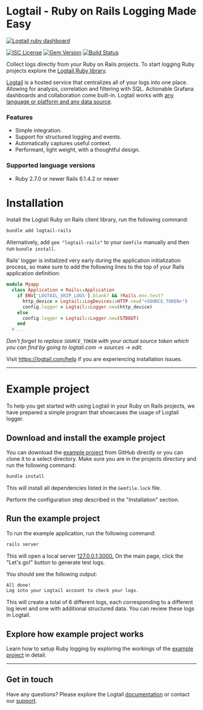 # Logtail - Ruby on Rails Logging Made Easy
  
  [![Logtail ruby dashboard](https://user-images.githubusercontent.com/19272921/154085622-59997d5a-3f91-4bc9-a815-3b8ead16d28d.jpeg)](https://betterstack.com/logtail)

[![ISC License](https://img.shields.io/badge/license-ISC-ff69b4.svg)](LICENSE.md)
[![Gem Version](https://badge.fury.io/rb/logtail-ruby.svg)](https://badge.fury.io/rb/logtail-ruby)
[![Build Status](https://github.com/logtail/logtail-ruby-rails/workflows/build/badge.svg)](https://github.com/logtail/logtail-ruby-rails/actions?query=workflow%3Abuild)

Collect logs directly from your Ruby on Rails projects. To start logging Ruby projects explore the [Logtail Ruby library](https://github.com/logtail/logtail-ruby).

[Logtail](https://betterstack.com/logtail) is a hosted service that centralizes all of your logs into one place. Allowing for analysis, correlation and filtering with SQL. Actionable Grafana dashboards and collaboration come built-in. Logtail works with [any language or platform and any data source](https://docs.logtail.com/). 

### Features
- Simple integration.
- Support for structured logging and events.
- Automatically captures useful context.
- Performant, light weight, with a thoughtful design.

### Supported language versions
- Ruby 2.7.0 or newer Rails 6.1.4.2 or newer

# Installation
Install the Logtail Ruby on Rails client library, run the following command:

```bash
bundle add logtail-rails
```

Alternatively, add `gem "logtail-rails"` to your `Gemfile` manually and then run `bundle install`.

Rails' logger is initialized very early during the application initialization process, so make sure to add the following lines to the top of your Rails application definition:

```ruby
module Myapp
  class Application < Rails::Application
    if ENV['LOGTAIL_SKIP_LOGS'].blank? && !Rails.env.test?
      http_device = Logtail::LogDevices::HTTP.new("<SOURCE_TOKEN>")
      config.logger = Logtail::Logger.new(http_device)
    else
      config.logger = Logtail::Logger.new(STDOUT)
    end
  # ...
```

*Don't forget to replace `SOURCE_TOKEN` with your actual source token which you can find by going to logtail.com -> sources -> edit.*

Visit https://logtail.com/help if you are experiencing installation issues.

---

# Example project

To help you get started with using Logtail in your Ruby on Rails projects, we have prepared a simple program that showcases the usage of Logtail logger.

## Download and install the example project

You can download the [example project](https://github.com/logtail/logtail-ruby-rails/tree/main/example-project) from GitHub directly or you can clone it to a select directory. Make sure you are in the projects directory and run the following command:

```bash
bundle install
```

This will install all dependencies listed in the `Gemfile.lock` file.

Perform the configuration step described in the "Installation" section.

 ## Run the example project
 
 To run the example application, run the following command:

```bash
rails server
```

This will open a local server [127.0.0.1:3000.](http://127.0.0.1:3000/) On the main page, click the "Let's go!" button to generate test logs.

You should see the following output:

```bash
All done!
Log into your Logtail account to check your logs.
```

This will create a total of 6 different logs, each corresponding to a different log level and one with additional structured data. You can review these logs in Logtail.

## Explore how example project works
 
Learn how to setup Ruby logging by exploring the workings of the [example project](https://github.com/logtail/logtail-ruby-rails/tree/main/example-project) in detail. 
 
---
 
## Get in touch

Have any questions? Please explore the Logtail [documentation](https://docs.logtail.com/) or contact our [support](https://betterstack.com/help).
